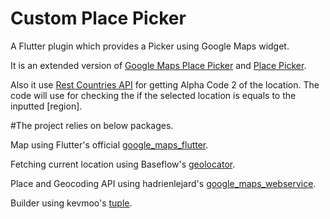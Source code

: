 # Custom Place Picker

A Flutter plugin which provides a Picker using Google Maps widget.

It is an extended version of [Google Maps Place Picker](https://pub.dev/packages/google_maps_place_picker) and [Place Picker](https://pub.dev/packages/place_picker).

Also it use [Rest Countries API](https://restcountries.eu/) for getting Alpha Code 2 of the location. The code will use for checking the if the selected location is equals to the inputted [region].

#The project relies on below packages.

Map using Flutter's official [google_maps_flutter](https://pub.dev/packages/google_maps_flutter).

Fetching current location using Baseflow's [geolocator](https://pub.dev/packages/geolocator).

Place and Geocoding API using hadrienlejard's [google_maps_webservice](https://pub.dev/packages/google_maps_webservice).

Builder using kevmoo's [tuple](https://pub.dev/packages/tuple).




